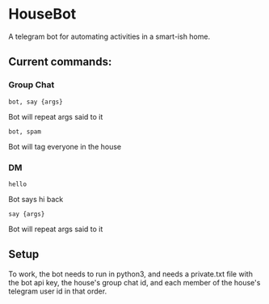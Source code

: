 # HouseBot
A telegram bot for automating activities in a smart-ish home. 

## Current commands:

### Group Chat

` bot, say {args} `

Bot will repeat args said to it

` bot, spam `

Bot will tag everyone in the house

### DM

` hello `

Bot says hi back

` say {args} `

Bot will repeat args said to it

## Setup

To work, the bot needs to run in python3, and needs a private.txt file with the bot api key, the house's group chat id, and each member of the house's telegram user id in that order. 